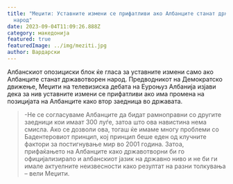 ```yaml
---
title: "Меџити: Уставните измени се прифатливи ако Албанците станат државотворен
  народ"
date: 2023-09-04T11:09:26.888Z
category: македонија
featured: true
featuredImage: ../img/meziti.jpg
author: Вардарски
---
```

<!--StartFragment-->

Албанскиот опозициски блок ќе гласа за уставните измени само ако Албанците станат државотворен народ. Предводникот на Демократско движење, Меџити на телевизиска дебата на Еуроњуз Албанија изјави дека за нив уставните измени се прифатливи ако има промена на позицијата на Албанците како втор заедница во државата.



<!--EndFragment--><!--StartFragment-->

> \-Не се согласуваме Албанците да бидат рамноправни со другите заедници кои имаат 300 луѓе, затоа што ова навистина нема смисла. Ако се дозволи ова, тогаш ќе имаме многу проблеми со Бадентеровиот принцип, кој принцип беше еден од клучните фактори за постигнување мир во 2001 година. Затоа, прифаќањето на Албанците како државотворни би го официјализирало и албанскиот јазик на државно ниво и не би ги имале актуелните неизвесности како резултат на разни толкувања – вели Меџити.



<!--EndFragment-->